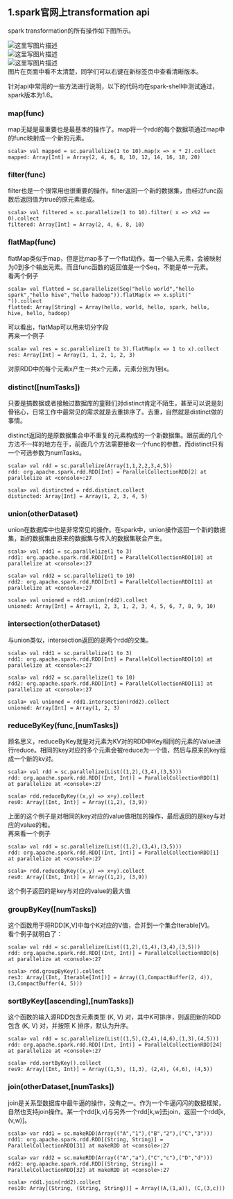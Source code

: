 ## 1.spark官网上transformation api
spark transformation的所有操作如下图所示。  

![这里写图片描述](https://github.com/bitcarmanlee/easy-algorithm-interview-photo/blob/master/bigdata/spark/rdd/2.png)  
![这里写图片描述](https://github.com/bitcarmanlee/easy-algorithm-interview-photo/blob/master/bigdata/spark/rdd/3.png)  
![这里写图片描述](https://github.com/bitcarmanlee/easy-algorithm-interview-photo/blob/master/bigdata/spark/rdd/4.png)  
图片在页面中看不太清楚，同学们可以右键在新标签页中查看清晰版本。  

针对api中常用的一些方法进行说明，以下的代码均在spark-shell中测试通过，spark版本为1.6。  

### map(func)
map无疑是最重要也是最基本的操作了。map将一个rdd的每个数据项通过map中的func映射成一个新的元素。  

```
scala> val mapped = sc.parallelize(1 to 10).map(x => x * 2).collect
mapped: Array[Int] = Array(2, 4, 6, 8, 10, 12, 14, 16, 18, 20)
```  

### filter(func)
filter也是一个很常用也很重要的操作。filter返回一个新的数据集，由经过func函数后返回值为true的原元素组成。  

```
scala> val filtered = sc.parallelize(1 to 10).filter( x => x%2 == 0).collect
filtered: Array[Int] = Array(2, 4, 6, 8, 10)
```  

### flatMap(func)
flatMap类似于map，但是比map多了一个flat动作。每一个输入元素，会被映射为0到多个输出元素。而且func函数的返回值是一个Seq，不能是单一元素。   
看两个例子  

```
scala> val flatted = sc.parallelize(Seq("hello world","hello spark","hello hive","hello hadoop")).flatMap(x => x.split(" ")).collect
flatted: Array[String] = Array(hello, world, hello, spark, hello, hive, hello, hadoop)
```  
可以看出，flatMap可以用来切分字段  
再来一个例子  

```
scala> val res = sc.parallelize(1 to 3).flatMap(x => 1 to x).collect
res: Array[Int] = Array(1, 1, 2, 1, 2, 3)
```  
对原RDD中的每个元素x产生一共x个元素，元素分别为1到x。    

### distinct([numTasks])
只要是搞数据或者接触过数据库的童鞋们对distinct肯定不陌生，甚至可以说是刻骨铭心，日常工作中最常见的需求就是去重排序了。去重，自然就是distinct做的事情。  

distinct返回的是原数据集合中不重复的元素构成的一个新数据集。跟前面的几个方法不一样的地方在于，前面几个方法需要接收一个func的参数，而distinct只有一个可选参数为numTasks。  

```
scala> val rdd = sc.parallelize(Array(1,1,2,2,3,4,5))
rdd: org.apache.spark.rdd.RDD[Int] = ParallelCollectionRDD[2] at parallelize at <console>:27

scala> val distincted = rdd.distinct.collect
distincted: Array[Int] = Array(1, 2, 3, 4, 5)
```  

### union(otherDataset)	
union在数据库中也是非常常见的操作。在spark中，union操作返回一个新的数据集，新的数据集由原来的数据集与传入的数据集联合产生。  

```
scala> val rdd1 = sc.parallelize(1 to 3)
rdd1: org.apache.spark.rdd.RDD[Int] = ParallelCollectionRDD[10] at parallelize at <console>:27

scala> val rdd2 = sc.parallelize(1 to 10)
rdd2: org.apache.spark.rdd.RDD[Int] = ParallelCollectionRDD[11] at parallelize at <console>:27

scala> val unioned = rdd1.union(rdd2).collect
unioned: Array[Int] = Array(1, 2, 3, 1, 2, 3, 4, 5, 6, 7, 8, 9, 10)
```  

### intersection(otherDataset)
与union类似，intersection返回的是两个rdd的交集。  

```
scala> val rdd1 = sc.parallelize(1 to 3)
rdd1: org.apache.spark.rdd.RDD[Int] = ParallelCollectionRDD[10] at parallelize at <console>:27

scala> val rdd2 = sc.parallelize(1 to 10)
rdd2: org.apache.spark.rdd.RDD[Int] = ParallelCollectionRDD[11] at parallelize at <console>:27

scala> val unioned = rdd1.intersection(rdd2).collect
unioned: Array[Int] = Array(1, 2, 3)
```  

### reduceByKey(func,[numTasks])
顾名思义，reduceByKey就是对元素为KV对的RDD中Key相同的元素的Value进行reduce。相同的key对应的多个元素会被reduce为一个值，然后与原来的key组成一个新的kv对。  

```
scala> val rdd = sc.parallelize(List((1,2),(3,4),(3,5)))
rdd: org.apache.spark.rdd.RDD[(Int, Int)] = ParallelCollectionRDD[1] at parallelize at <console>:27

scala> rdd.reduceByKey((x,y) => x+y).collect
res0: Array[(Int, Int)] = Array((1,2), (3,9))
```  

上面的这个例子是对相同的key对应的value做相加的操作，最后返回的是key与对应的value的和。  
再来看一个例子  

```
scala> val rdd = sc.parallelize(List((1,2),(3,4),(3,5)))
rdd: org.apache.spark.rdd.RDD[(Int, Int)] = ParallelCollectionRDD[1] at parallelize at <console>:27

scala> rdd.reduceByKey((x,y) => x+y).collect
res0: Array[(Int, Int)] = Array((1,2), (3,9))
```  

这个例子返回的是key与对应的value的最大值  

### groupByKey([numTasks])
这个函数用于将RDD[K,V]中每个K对应的V值，合并到一个集合Iterable[V]。  
看个例子就明白了：  

```
scala> val rdd = sc.parallelize(List((1,2),(1,4),(3,4),(3,5)))
rdd: org.apache.spark.rdd.RDD[(Int, Int)] = ParallelCollectionRDD[6] at parallelize at <console>:27

scala> rdd.groupByKey().collect
res3: Array[(Int, Iterable[Int])] = Array((1,CompactBuffer(2, 4)), (3,CompactBuffer(4, 5)))
```  

### sortByKey([ascending],[numTasks])
这个函数的输入源RDD包含元素类型 (K, V) 对，其中K可排序，则返回新的RDD包含 (K, V) 对，并按照 K 排序，默认为升序。  

```
scala> val rdd = sc.parallelize(List((1,5),(2,4),(4,6),(1,3),(4,5)))
rdd: org.apache.spark.rdd.RDD[(Int, Int)] = ParallelCollectionRDD[24] at parallelize at <console>:27

scala> rdd.sortByKey().collect
res9: Array[(Int, Int)] = Array((1,5), (1,3), (2,4), (4,6), (4,5))
```  

### join(otherDataset,[numTasks])
join是关系型数据库中最牛逼的操作，没有之一。作为一个牛逼闪闪的数据框架，自然也支持join操作。某一个rdd[k,v]与另外一个rdd[k,w]去join，返回一个rdd[k,(v,w)]。  


```
scala> var rdd1 = sc.makeRDD(Array(("A","1"),("B","2"),("C","3")))
rdd1: org.apache.spark.rdd.RDD[(String, String)] = ParallelCollectionRDD[31] at makeRDD at <console>:27

scala> var rdd2 = sc.makeRDD(Array(("A","a"),("C","c"),("D","d")))
rdd2: org.apache.spark.rdd.RDD[(String, String)] = ParallelCollectionRDD[32] at makeRDD at <console>:27

scala> rdd1.join(rdd2).collect
res10: Array[(String, (String, String))] = Array((A,(1,a)), (C,(3,c)))
```
